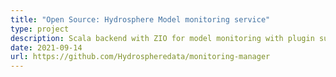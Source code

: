 ```yaml
---
title: "Open Source: Hydrosphere Model monitoring service"
type: project
description: Scala backend with ZIO for model monitoring with plugin support for advanced monitoring
date: 2021-09-14 
url: https://github.com/Hydrospheredata/monitoring-manager
---
```


